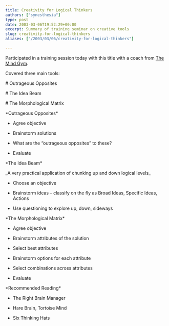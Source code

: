 ```yaml
---
title: Creativity for Logical Thinkers
authors: ["synesthesia"]
type: post
date: 2003-03-06T19:52:29+00:00
excerpt: Summary of training seminar on creative tools
slug: creativity-for-logical-thinkers 
aliases: ["/2003/03/06/creativity-for-logical-thinkers"]

---
```

Participated in a training session today with this title with a coach from [The Mind Gym][1].
  
Covered three main tools:

\# Outrageous Opposites
  
\# The Idea Beam
  
\# The Morphological Matrix
  
<!--more-->


  
\*Outrageous Opposites\*

* Agree objective
  
* Brainstorm solutions
  
* What are the &#8220;outrageous opposites&#8221; to these?
  
* Evaluate

\*The Idea Beam\*

\_A very practical application of chunking up and down logical levels\_

* Choose an objective
  
* Brainstorm ideas &#8211; classify on the fly as Broad Ideas, Specific Ideas, Actions
  
* Use questioning to explore up, down, sideways

\*The Morphological Matrix\*

* Agree objective
  
* Brainstorm attributes of the solution
  
* Select best attributes
  
* Brainstorm options for each attribute
  
* Select combinations across attributes
  
* Evaluate

\*Recommended Reading\*

* <amazonlink asin="0749918993">The Right Brain Manager</amazonlink>
  
* <amazonlink asin="1857027094">Hare Brain, Tortoise Mind</amazonlink>
  
* <amazonlink asin="0140296662">Six Thinking Hats</amazonlink>

 [1]: https://www.themindgym.com/